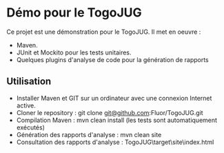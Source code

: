 Démo pour le TogoJUG
====================

Ce projet est une démonstration pour le TogoJUG.
Il met en oeuvre :

* Maven.
* JUnit et Mockito pour les tests unitaires.
* Quelques plugins d'analyse de code pour la génération de rapports

Utilisation
-----------

* Installer Maven et GIT sur un ordinateur avec une connexion Internet active.
* Cloner le repository : git clone git@github.com:Fluor/TogoJUG.git
* Compilation Maven : mvn clean install (les tests sont automatiquement exécutés)
* Génération des rapports d'analyse : mvn clean site
* Consultation des rapports d'analyse : TogoJUG\target\site\index.html